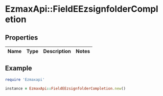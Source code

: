 # EzmaxApi::FieldEEzsignfolderCompletion

## Properties

| Name | Type | Description | Notes |
| ---- | ---- | ----------- | ----- |

## Example

```ruby
require 'Ezmaxapi'

instance = EzmaxApi::FieldEEzsignfolderCompletion.new()
```

